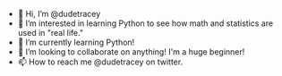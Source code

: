 - 👋 Hi, I’m @dudetracey
- 👀 I’m interested in learning Python to see how math and statistics are used in "real life."
- 🌱 I’m currently learning Python!
- 💞️ I’m looking to collaborate on anything! I'm a huge beginner!
- 📫 How to reach me @dudetracey on twitter.

<!---
dudetracey/dudetracey is a ✨ special ✨ repository because its `README.md` (this file) appears on your GitHub profile.
You can click the Preview link to take a look at your changes.
--->
